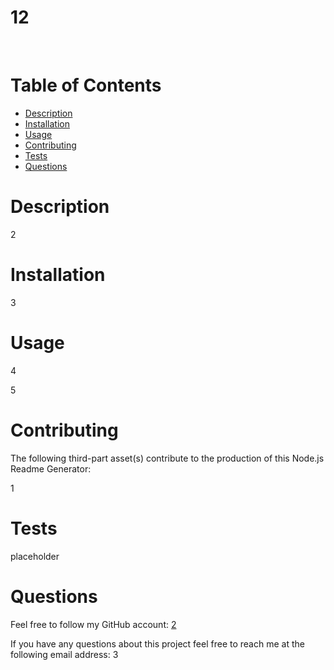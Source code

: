 
  # <b>12</b>
   <br> <a href=""></a>

  # <b>Table of Contents</b>
  - [Description](#description)
  - [Installation](#installation)
  - [Usage](#usage)
  - [Contributing](#contributing)
  - [Tests](#tests)
  - [Questions](#questions)

  # Description
  <p>2</p>

  # Installation
  <p>3</p>

  # Usage
  <p>4</p>
  <p>5</p>

  # Contributing
  <p>The following third-part asset(s) contribute to the production of this Node.js Readme Generator:</p>
  <p>1</p>

  # Tests
  <p>placeholder</p>

  # Questions
  <p>Feel free to follow my GitHub account: <a href="https://github.com/2">2</a></p>
  <p>If you have any questions about this project feel free to reach me at the following email address: 3</p>

